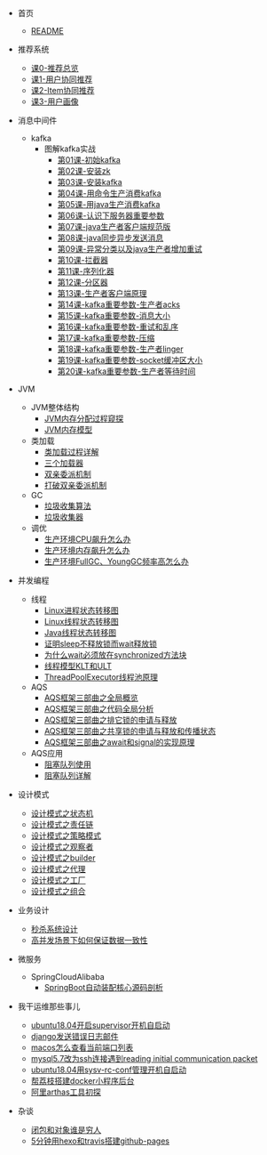 * 首页
  * [README](README.md)
* 推荐系统
  * [课0-推荐总览](推荐系统/0推荐总览.md)
  * [课1-用户协同推荐](推荐系统/1用户协同推荐.md)
  * [课2-Item协同推荐](推荐系统/2Item协同推荐.md)
  * [课3-用户画像](推荐系统/3用户画像.md)
* 消息中间件
  * kafka
      * 图解kafka实战
         * [第01课-初始kafka](消息中间件/图解kafka实战/第1课初始kafka.md)
         * [第02课-安装zk](消息中间件/图解kafka实战/第2课安装zookeeper.md)
         * [第03课-安装kafka](消息中间件/图解kafka实战/第3课安装kafka.md)
         * [第04课-用命令生产消费kafka](消息中间件/图解kafka实战/第4课用命令生产消费kafka.md)
         * [第05课-用java生产消费kafka](消息中间件/图解kafka实战/第5课用java生产消费kafka初级版.md)
         * [第06课-认识下服务器重要参数](消息中间件/图解kafka实战/第6课认识下服务器重要参数.md)
         * [第07课-java生产者客户端规范版](消息中间件/图解kafka实战/第7课java生产者客户端规范版.md)
         * [第08课-java同步异步发送消息](消息中间件/图解kafka实战/第8课java同步异步发送消息.md)
         * [第09课-异常分类以及java生产者增加重试](消息中间件/图解kafka实战/第9课异常分类以及java生产者增加重试.md)
         * [第10课-拦截器](消息中间件/图解kafka实战/第10课拦截器.md)
         * [第11课-序列化器](消息中间件/图解kafka实战/第11课序列化器.md)
         * [第12课-分区器](消息中间件/图解kafka实战/第12课分区器.md)
         * [第13课-生产者客户端原理](消息中间件/图解kafka实战/第13课生产者客户端原理.md)
         * [第14课-kafka重要参数-生产者acks](消息中间件/图解kafka实战/第14课kafka重要参数-生产者acks.md)
         * [第15课-kafka重要参数-消息大小](消息中间件/图解kafka实战/第15课kafka重要参数-消息大小.md)
         * [第16课-kafka重要参数-重试和乱序](消息中间件/图解kafka实战/第16课kafka重要参数-生产者重试和乱序.md)
         * [第17课-kafka重要参数-压缩](消息中间件/图解kafka实战/第17课kafka重要参数-压缩.md)
         * [第18课-kafka重要参数-生产者linger](消息中间件/图解kafka实战/第18课kafka重要参数-生产者linger.md)
         * [第19课-kafka重要参数-socket缓冲区大小](消息中间件/图解kafka实战/第19课kafka重要参数-生产者socket缓冲区大小.md)
         * [第20课-kafka重要参数-生产者等待时间](消息中间件/图解kafka实战/第20课kafka重要参数-生产者等待时间.md)
* JVM
  * JVM整体结构
      * [JVM内存分配过程窥探](JVM/JVM整体架构/JVM内存分配过程窥探.md)
      * [JVM内存模型](JVM/JVM整体架构/JVM内存模型.md)
  * 类加载
      * [类加载过程详解](JVM/类加载/类加载过程详解.md)
      * [三个加载器](JVM/类加载/三个加载器.md)
      * [双亲委派机制](JVM/类加载/双亲委派机制.md)
      * [打破双亲委派机制](JVM/类加载/打破双亲委派机制.md)
  * GC
      * [垃圾收集算法](JVM/GC/垃圾收集算法.md)
      * [垃圾收集器](JVM/GC/垃圾收集器.md)
  * 调优
      * [生产环境CPU飙升怎么办](JVM/调优/生产环境CPU飙升怎么办.md)
      * [生产环境内存飙升怎么办](JVM/调优/生产环境内存飙升怎么办.md)
      * [生产环境FullGC、YoungGC频率高怎么办](JVM/调优/生产环境FullGC、YoungGC频率高怎么办.md)
* 并发编程
  * 线程
      * [Linux进程状态转移图](并发编程/线程/Linux进程状态转移图.md)
      * [Linux线程状态转移图](并发编程/线程/Linux线程状态转移图.md)
      * [Java线程状态转移图](并发编程/线程/Java线程状态转移图.md)
      * [证明sleep不释放锁而wait释放锁](并发编程/线程/证明sleep不释放锁而wait释放锁.md)
      * [为什么wait必须放在synchronized方法块](并发编程/线程/为什么wait必须放在synchronized方法块.md)
      * [线程模型KLT和ULT](并发编程/线程/线程模型KLT和ULT.md)
      * [ThreadPoolExecutor线程池原理](并发编程/线程/ThreadPoolExecutor线程池原理.md)
  * AQS
      * [AQS框架三部曲之全局概览](并发编程/AQS/AQS框架三部曲之全局概览.md)
      * [AQS框架三部曲之代码全局分析](并发编程/AQS/AQS框架三部曲之代码全局分析.md)
      * [AQS框架三部曲之排它锁的申请与释放](并发编程/AQS/AQS框架三部曲之排它锁的申请与释放.md)
      * [AQS框架三部曲之共享锁的申请与释放和传播状态](并发编程/AQS/AQS框架三部曲之共享锁的申请与释放和传播状态.md)
      * [AQS框架三部曲之await和signal的实现原理](并发编程/AQS/AQS框架三部曲之await和signal的实现原理.md)
  * AQS应用
      * [阻塞队列使用](并发编程/AQS应用/阻塞队列使用.md)
      * [阻塞队列详解](并发编程/AQS应用/阻塞队列详解.md)
      
* 设计模式
  * [设计模式之状态机](设计模式/设计模式之状态机.md)
  * [设计模式之责任链](设计模式/设计模式之责任链.md)
  * [设计模式之策略模式](设计模式/设计模式之策略模式.md)
  * [设计模式之观察者](设计模式/设计模式之观察者.md)
  * [设计模式之builder](设计模式/设计模式之builder.md)
  * [设计模式之代理](设计模式/设计模式之代理.md)
  * [设计模式之工厂](设计模式/设计模式之工厂.md)
  * [设计模式之组合](设计模式/设计模式之组合模式.md)
* 业务设计
  * [秒杀系统设计](业务设计/秒杀系统设计.md)
  * [高并发场景下如何保证数据一致性](业务设计/高并发场景下如何保证数据一致性.md)
* 微服务
  * SpringCloudAlibaba
    * [SpringBoot自动装配核心源码剖析](微服务专题/SpringCloudAlibaba/SpringBoot自动装配核心源码剖析.md)
* 我干运维那些事儿
  * [ubuntu18.04开启supervisor开机自启动](我干运维那些事/ubuntu18.04开启supervisor开机自启动.md)
  * [django发送错误日志邮件](我干运维那些事/django发送错误日志邮件.md)
  * [macos怎么查看当前端口列表](我干运维那些事/macos怎么查看当前端口列表.md)
  * [mysql5.7改为ssh连接遇到reading initial communication packet](我干运维那些事/mysql5.7改为ssh连接遇到reading-initial-communication-packet.md)
  * [ubuntu18.04用sysv-rc-conf管理开机自启动](我干运维那些事/ubuntu18.04用sysv-rc-conf管理开机自启动.md)
  * [帮荔枝搭建docker小程序后台](我干运维那些事/帮荔枝搭建docker小程序后台.md)
  * [阿里arthas工具初探](我干运维那些事/阿里arthas工具初探.md)  
* 杂谈
  * [闭包和对象谁是穷人](闭包是穷人的对象，对象是穷人的闭包.md)
  * [5分钟用hexo和travis搭建github-pages](5分钟用hexo和travis搭建github-pages.md)
  